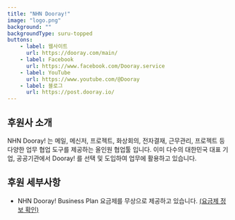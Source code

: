 ```yaml
---
title: "NHN Dooray!"
image: "logo.png"
background: ""
backgroundType: suru-topped
buttons:
    - label: 웹사이트
      url: https://dooray.com/main/
    - label: Facebook
      url: https://www.facebook.com/Dooray.service
    - label: YouTube
      url: https://www.youtube.com/@Dooray
    - label: 블로그
      url: https://post.dooray.io/
---
```


## 후원사 소개

NHN Dooray! 는 메일, 메신저, 프로젝트, 화상회의, 전자결재, 근무관리, 프로젝트 등 다양한 업무 협업 도구를 제공하는 올인원 협업툴 입니다.
이미 다수의 대한민국 대표 기업, 공공기관에서 Dooray! 를 선택 및 도입하여 업무에 활용하고 있습니다.

## 후원 세부사항
- NHN Dooray! Business Plan 요금제를 무상으로 제공하고 있습니다. [(요금제 정보 확인)](https://dooray.com/main/pricing/)